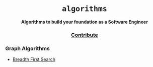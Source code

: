<div align="center">
  <h1><code>algorithms</code></h1>

  <strong>Algorithms to build your foundation as a Software Engineer</strong>

  <h3>
    <a href="https://github.com/unobatbayar/algorithms/pull/new/master">Contribute</a>
  </h3>
</div>

### Graph Algorithms

- [Breadth First Search](https://www.youtube.com/watch?v=xlVX7dXLS64)
